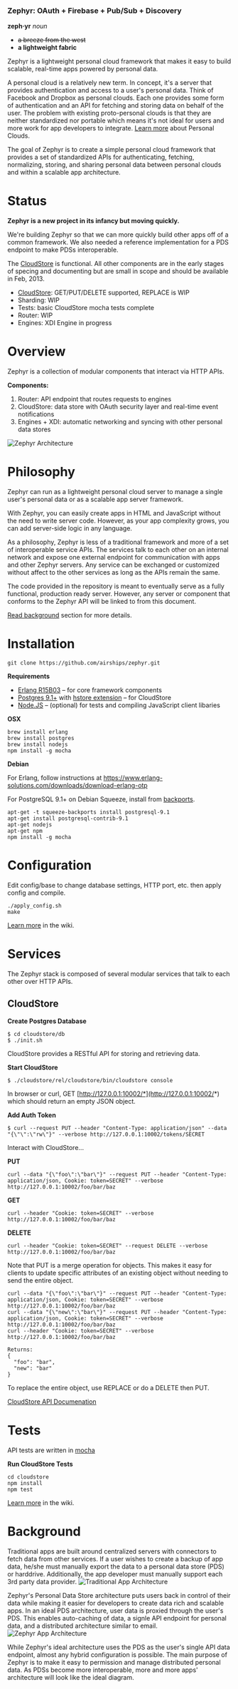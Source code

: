 ### Zephyr: OAuth + Firebase + Pub/Sub + Discovery

**zeph·yr** _noun_
* ~~a breeze from the west~~
* **a lightweight fabric**


Zephyr is a lightweight personal cloud framework that makes it easy to build
scalable, real-time apps powered by personal data.

A personal cloud is a relatively new term. In concept, it's a server that
provides authentication and access to a user's personal data. Think of Facebook
and Dropbox as personal clouds. Each one provides some form of authentication
and an API for fetching and storing data on behalf of the user. The problem
with existing proto-personal clouds is that they are neither standardized nor
portable which means it's not ideal for users and more work for app developers
to integrate. [Learn more](https://github.com/airships/zephyr/wiki/Personal-Clouds)
about Personal Clouds.

The goal of Zephyr is to create a simple personal cloud framework that provides
a set of standardized APIs for authenticating, fetching, normalizing, storing,
and sharing personal data between personal clouds and within a scalable app
architecture.



# Status

**Zephyr is a new project in its infancy but moving quickly.**

We're building Zephyr so that we can more quickly build other apps off of a common framework.
We also needed a reference implementation for a PDS endpoint to make PDSs interoperable.

The [CloudStore](https://github.com/airships/zephyr/wiki/CloudStore-API) is functional.
All other components are in the early stages of specing and documenting but are small in scope and should be available in Feb, 2013.

* [CloudStore](https://github.com/airships/zephyr/wiki/CloudStore-API): GET/PUT/DELETE supported, REPLACE is WIP
* Sharding: WIP
* Tests: basic CloudStore mocha tests complete
* Router: WIP
* Engines: XDI Engine in progress

# Overview

Zephyr is a collection of modular components that interact via HTTP APIs.

**Components:**

1. Router: API endpoint that routes requests to engines
2. CloudStore: data store with OAuth security layer and real-time event notifications
3. Engines + XDI: automatic networking and syncing with other personal data stores

![Zephyr Architecture](https://raw.github.com/respectio/cloudfabric/master/doc/images/cloudfabric_arch.png)



# Philosophy

Zephyr can run as a lightweight personal cloud server to manage a single user's personal data or as a scalable app server framework.

With Zephyr, you can easily create apps in HTML and JavaScript without the need to write server code. However, as your app complexity grows, you can add server-side logic in any language.

As a philosophy, Zephyr is less of a traditional framework and more of a set of interoperable service APIs. The services talk to each other on an internal network and expose one external endpoint for communication with apps and other Zephyr servers. Any service can be exchanged or customized without affect to the other services as long as the APIs remain the same.

The code provided in the repository is meant to eventually serve as a fully functional, production ready server. However, any server or component that conforms to the Zephyr API will be linked to from this document.

[Read background](#background) section for more details.




# Installation

    git clone https://github.com/airships/zephyr.git


**Requirements**

* [Erlang R15B03](https://www.erlang-solutions.com/downloads/download-erlang-otp) – for core framework components
* [Postgres 9.1+](http://www.postgresql.org/) with [hstore extension](http://www.postgresql.org/docs/9.1/static/hstore.html) – for CloudStore
* [Node.JS](http://nodejs.org/) – (optional) for tests and compiling JavaScript client libaries

**OSX**

    brew install erlang
    brew install postgres
    brew install nodejs
    npm install -g mocha

**Debian**

For Erlang, follow instructions at https://www.erlang-solutions.com/downloads/download-erlang-otp

For PostgreSQL 9.1+ on Debian Squeeze, install from [backports](http://backports-master.debian.org/Instructions/).

    apt-get -t squeeze-backports install postgresql-9.1
    apt-get install postgresql-contrib-9.1
    apt-get nodejs
    apt-get npm
    npm install -g mocha




# Configuration

Edit config/base to change database settings, HTTP port, etc. then apply config and compile.

    ./apply_config.sh
    make

[Learn more](https://github.com/airships/zephyr/wiki/Configuration) in the wiki.


# Services

The Zephyr stack is composed of several modular services that talk to each other over HTTP APIs.

## CloudStore

**Create Postgres Database**

    $ cd cloudstore/db
    $ ./init.sh

CloudStore provides a RESTful API for storing and retrieving data.

**Start CloudStore**

    $ ./cloudstore/rel/cloudstore/bin/cloudstore console

In browser or curl, GET [http://127.0.0.1:10002/*](http://127.0.0.1:10002/*) which should return an empty JSON object.


**Add Auth Token**

    $ curl --request PUT --header "Content-Type: application/json" --data "{\"\":\"rw\"}" --verbose http://127.0.0.1:10002/tokens/SECRET

Interact with CloudStore...

**PUT**

    curl --data "{\"foo\":\"bar\"}" --request PUT --header "Content-Type: application/json, Cookie: token=SECRET" --verbose http://127.0.0.1:10002/foo/bar/baz

**GET**

    curl --header "Cookie: token=SECRET" --verbose http://127.0.0.1:10002/foo/bar/baz

**DELETE**

    curl --header "Cookie: token=SECRET" --request DELETE --verbose http://127.0.0.1:10002/foo/bar/baz

Note that PUT is a merge operation for objects.
This makes it easy for clients to update specific attributes of an existing object without needing to send the entire object.

    curl --data "{\"foo\":\"bar\"}" --request PUT --header "Content-Type: application/json, Cookie: token=SECRET" --verbose http://127.0.0.1:10002/foo/bar/baz
    curl --data "{\"new\":\"bar\"}" --request PUT --header "Content-Type: application/json, Cookie: token=SECRET" --verbose http://127.0.0.1:10002/foo/bar/baz
    curl --header "Cookie: token=SECRET" --verbose http://127.0.0.1:10002/foo/bar/baz

    Returns:
    {
      "foo": "bar",
      "new": "bar"
    }

To replace the entire object, use REPLACE or do a DELETE then PUT.

[CloudStore API Documenation](https://github.com/airships/zephyr/wiki/CloudStore-API)


# Tests

API tests are written in [mocha](http://visionmedia.github.com/mocha/)

**Run CloudStore Tests**

    cd cloudstore
    npm install
    npm test

[Learn more](https://github.com/airships/zephyr/wiki/Testing) in the wiki.


# Background
<a id="background"></a>

Traditional apps are built around centralized servers with connectors to fetch data from other services.
If a user wishes to create a backup of app data, he/she must manually export the data to a personal data store (PDS) or harddrive.
Additionally, the app developer must manually support each 3rd party data provider.
![Traditional App Architecture](https://raw.github.com/respectio/cloudfabric/master/doc/images/app_arch_traditional.png)


Zephyr's Personal Data Store architecture puts users back in control of their data while making it easier for developers to create data rich and scalable apps.
In an ideal PDS architecture, user data is proxied through the user's PDS.
This enables auto-caching of data, a signle API endpoint for personal data, and a distributed architecture similar to email.
![Zephyr App Architecture](https://raw.github.com/respectio/cloudfabric/master/doc/images/app_arch_cloudfabric.png)

While Zephyr's ideal architecture uses the PDS as the user's single API data endpoint, almost any hybrid configuration is possible.
The main purpose of Zephyr is to make it easy to permission and manage distributed personal data.
As PDSs become more interoperable, more and more apps' architecture will look like the ideal diagram.


